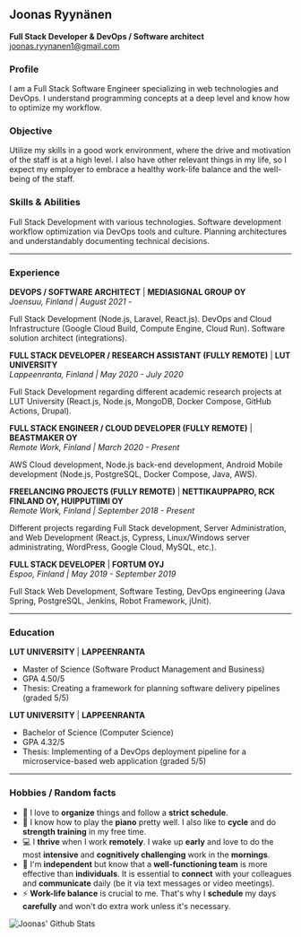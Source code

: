 ## Joonas Ryynänen

**Full Stack Developer & DevOps / Software architect**  
joonas.ryynanen1@gmail.com

### Profile

I am a Full Stack Software Engineer specializing in web technologies and DevOps. I understand programming concepts at a deep level and know how to optimize my workflow.

### Objective

Utilize my skills in a good work environment, where the drive and motivation of the staff is at a high level. I also have other relevant things in my life, so I expect my employer to embrace a healthy work-life balance and the well-being of the staff.

### Skills & Abilities

Full Stack Development with various technologies. Software development workflow optimization via DevOps tools and culture. Planning architectures and understandably documenting technical decisions.

---

### Experience

**DEVOPS / SOFTWARE ARCHITECT** | **MEDIASIGNAL GROUP OY**  
_Joensuu, Finland | August 2021 -_ 

Full Stack Development (Node.js, Laravel, React.js). DevOps and Cloud Infrastructure (Google Cloud Build, Compute Engine, Cloud Run). Software solution architect (integrations).

**FULL STACK DEVELOPER / RESEARCH ASSISTANT (FULLY REMOTE)** | **LUT UNIVERSITY**  
_Lappeenranta, Finland | May 2020 - July 2020_

Full Stack Development regarding different academic research projects at LUT University (React.js, Node.js, MongoDB, Docker Compose, GitHub Actions, Drupal).

**FULL STACK ENGINEER / CLOUD DEVELOPER (FULLY REMOTE)** | **BEASTMAKER OY**  
_Remote Work, Finland | March 2020 - Present_

AWS Cloud development, Node.js back-end development, Android Mobile development (Node.js, PostgreSQL, Docker Compose, Java, AWS).

**FREELANCING PROJECTS (FULLY REMOTE)** | **NETTIKAUPPAPRO, RCK FINLAND OY, HUIPPUTIIMI OY**  
_Remote Work, Finland | September 2018 - Present_

Different projects regarding Full Stack development, Server Administration, and Web Development (React.js, Cypress, Linux/Windows server administrating, WordPress, Google Cloud, MySQL, etc.).

**FULL STACK DEVELOPER** | **FORTUM OYJ**  
_Espoo, Finland | May 2019 - September 2019_

Full Stack Web Development, Software Testing, DevOps engineering (Java Spring, PostgreSQL, Jenkins, Robot Framework, jUnit).

---

### Education

**LUT UNIVERSITY** | **LAPPEENRANTA**

- Master of Science (Software Product Management and Business)
- GPA 4.50/5
- Thesis: Creating a framework for planning software delivery pipelines (graded 5/5)


**LUT UNIVERSITY** | **LAPPEENRANTA**

- Bachelor of Science (Computer Science)
- GPA 4.32/5
- Thesis: Implementing of a DevOps deployment pipeline for a microservice-based web application (graded 5/5)

---

### Hobbies / Random facts

- :calendar: I love to **organize** things and follow a **strict schedule**.
- :bicyclist: I know how to play the **piano** pretty well. I also like to **cycle** and do **strength training** in my free time.
- :computer: I **thrive** when I work **remotely**. I wake up **early** and love to do the most **intensive** and **cognitively challenging** work in the **mornings**.
- :speech_balloon: I'm **independent** but know that a **well-functioning team** is more effective than **individuals**. It is essential to **connect** with your colleagues and **communicate** daily (be it via text messages or video meetings).
- :zap: **Work-life balance** is crucial to me. That's why I **schedule** my days **carefully** and won't do extra work unless it's necessary.

![Joonas' Github Stats](https://github-readme-stats.vercel.app/api?username=JonesTPG&show_icons=true&hide_border=true)
